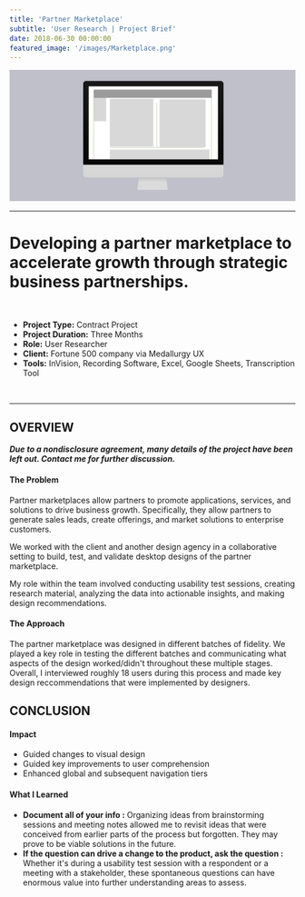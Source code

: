 ```yaml
---
title: 'Partner Marketplace'
subtitle: 'User Research | Project Brief'
date: 2018-06-30 00:00:00
featured_image: '/images/Marketplace.png'
---
```


![](/images/Marketplace.png)

---

# Developing a partner marketplace to accelerate growth through strategic business partnerships.
<br>

* **Project Type:** Contract Project
* **Project Duration:** Three Months
* **Role:** User Researcher
* **Client:** Fortune 500 company via Medallurgy UX
* **Tools:** InVision, Recording Software, Excel, Google Sheets, Transcription Tool
<br>

---


## OVERVIEW

**_Due to a nondisclosure agreement, many details of the project have been left out. Contact me for further discussion._**


#### The Problem 
Partner marketplaces allow partners to promote applications, services, and solutions to drive business growth. Specifically, they allow partners to generate sales leads, create offerings, and market solutions to enterprise customers.


We worked with the client and another design agency in a collaborative setting to build, test, and validate desktop designs of the partner marketplace. 


My role within the team involved conducting usability test sessions, creating research material, analyzing the data into actionable insights, and making design recommendations.


#### The Approach

The partner marketplace was designed in different batches of fidelity. We played a key role in testing the different batches and communicating what aspects of the design worked/didn't throughout these multiple stages. Overall, I interviewed roughly 18 users during this process and made key design reccommendations that were implemented by designers. 


## CONCLUSION

#### Impact

* Guided changes to visual design
* Guided key improvements to user comprehension
* Enhanced global and subsequent navigation tiers 


#### What I Learned

* **Document all of your info :** Organizing ideas from brainstorming sessions and meeting notes allowed me to revisit ideas that were conceived from earlier parts of the process but forgotten. They may prove to be viable solutions in the future. 
* **If the question can drive a change to the product, ask the question :** Whether it's during a usability test session with a respondent or a meeting with a stakeholder, these spontaneous questions can have enormous value into further understanding areas to assess.

